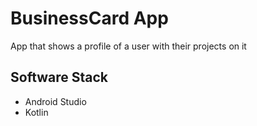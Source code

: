 # BusinessCard App
App that shows a profile of a user with their projects on it

## Software Stack
* Android Studio
* Kotlin
